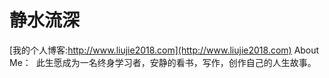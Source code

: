 # 静水流深
[我的个人博客:http://www.liujie2018.com](http://www.liujie2018.com)
About Me： 
此生愿成为一名终身学习者，安静的看书，写作，创作自己的人生故事。
 



